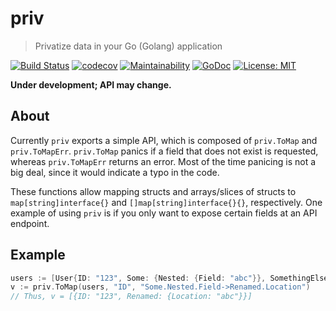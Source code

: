 # priv
> Privatize data in your Go (Golang) application

[![Build Status](https://travis-ci.com/JosiahWitt/priv.svg?branch=master)](https://travis-ci.com/JosiahWitt/priv)
[![codecov](https://codecov.io/gh/JosiahWitt/priv/branch/master/graph/badge.svg)](https://codecov.io/gh/JosiahWitt/priv)
[![Maintainability](https://api.codeclimate.com/v1/badges/a8d6b159cbfb58d2e4a3/maintainability)](https://codeclimate.com/github/JosiahWitt/priv/maintainability)
[![GoDoc](https://godoc.org/github.com/JosiahWitt/priv?status.svg)](https://godoc.org/github.com/JosiahWitt/priv)
[![License: MIT](https://img.shields.io/badge/License-MIT-yellow.svg)](https://opensource.org/licenses/MIT)

**Under development; API may change.**

## About

Currently `priv` exports a simple API, which is composed of `priv.ToMap` and `priv.ToMapErr`. `priv.ToMap` panics if a field that does not exist is requested, whereas `priv.ToMapErr` returns an error. Most of the time panicing is not a big deal, since it would indicate a typo in the code.

These functions allow mapping structs and arrays/slices of structs to `map[string]interface{}` and `[]map[string]interface{}{}`, respectively.
One example of using `priv` is if you only want to expose certain fields at an API endpoint.

## Example

```go
users := [User{ID: "123", Some: {Nested: {Field: "abc"}}, SomethingElse: true}]
v := priv.ToMap(users, "ID", "Some.Nested.Field->Renamed.Location")
// Thus, v = [{ID: "123", Renamed: {Location: "abc"}}]
```
